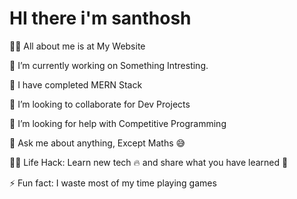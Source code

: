# HI there i'm  santhosh

🙋‍♂️ All about me is at My Website

🔭 I’m currently working on Something Intresting.

🌱 I have completed MERN Stack

👯 I’m looking to collaborate for Dev Projects

🤔 I’m looking for help with Competitive Programming

💬 Ask me about anything, Except Maths 😅

👨‍💻 Life Hack: Learn new tech 🔥 and share what you have learned 🎉

⚡ Fun fact: I waste most of my time playing games
